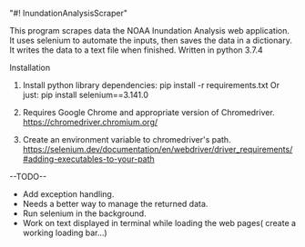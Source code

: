 "#! InundationAnalysisScraper"

This program scrapes data the NOAA Inundation Analysis web application. It uses selenium to automate the inputs, then saves the data in a dictionary. It writes the data to a text file when finished. Written in python 3.7.4

Installation
1. Install python library dependencies: pip install -r requirements.txt
   Or just: pip install selenium==3.141.0

2. Requires Google Chrome and appropriate version of Chromedriver.
   https://chromedriver.chromium.org/

3.  Create an environment variable to chromedriver's path.
    https://selenium.dev/documentation/en/webdriver/driver_requirements/#adding-executables-to-your-path

--TODO--
- Add exception handling.
- Needs a better way to manage the returned data.
- Run selenium in the background. 
- Work on text displayed in terminal while loading the web pages( create a working loading bar...)

